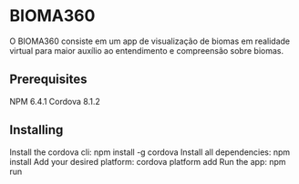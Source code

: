 # BIOMA360

O BIOMA360 consiste em um app de visualização de biomas em realidade virtual para maior auxílio ao entendimento e compreensão sobre biomas.

## Prerequisites

NPM 6.4.1
Cordova 8.1.2

## Installing

Install the cordova cli: npm install -g cordova
Install all dependencies: npm install
Add your desired platform: cordova platform add <platform>
Run the app: npm run <platform>


